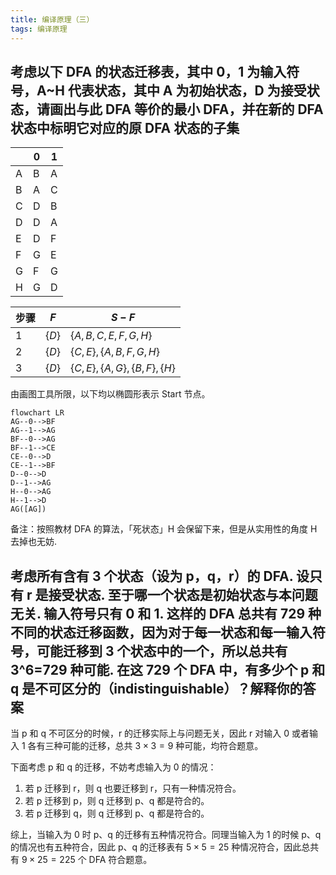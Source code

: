 ```yaml
---
title: 编译原理（三）
tags: 编译原理
---
```


## 考虑以下 DFA 的状态迁移表，其中 0，1 为输入符号，A~H 代表状态，其中 A 为初始状态，D 为接受状态，请画出与此 DFA 等价的最小 DFA，并在新的 DFA 状态中标明它对应的原 DFA 状态的子集

|     | 0   | 1   |
| --- | --- | --- |
| A   | B   | A   |
| B   | A   | C   |
| C   | D   | B   |
| D   | D   | A   |
| E   | D   | F   |
| F   | G   | E   |
| G   | F   | G   |
| H   | G   | D   |

| 步骤 | $F$     | $S-F$                           |
| ---- | ------- | ------------------------------- |
| 1    | $\{D\}$ | $\{A,B,C,E,F,G,H\}$             |
| 2    | $\{D\}$ | $\{C,E\},\{A,B,F,G,H\}$         |
| 3   | $\{D\}$ | $\{C,E\},\{A,G\},\{B,F\},\{H\}$ |

由画图工具所限，以下均以椭圆形表示 Start 节点。

```mermaid
flowchart LR
AG--0-->BF
AG--1-->AG
BF--0-->AG
BF--1-->CE
CE--0-->D
CE--1-->BF
D--0-->D
D--1-->AG
H--0-->AG
H--1-->D
AG([AG])
```

备注：按照教材 DFA 的算法，「死状态」H 会保留下来，但是从实用性的角度 H 去掉也无妨.

## 考虑所有含有 3 个状态（设为 p，q，r）的 DFA. 设只有 r 是接受状态. 至于哪一个状态是初始状态与本问题无关. 输入符号只有 0 和 1. 这样的 DFA 总共有 729 种不同的状态迁移函数，因为对于每一状态和每一输入符号，可能迁移到 3 个状态中的一个，所以总共有 3^6=729 种可能. 在这 729 个 DFA 中，有多少个 p 和 q 是不可区分的（indistinguishable）？解释你的答案

当 p 和 q 不可区分的时候，r 的迁移实际上与问题无关，因此 r 对输入 0 或者输入 1 各有三种可能的迁移，总共 $3\times 3=9$ 种可能，均符合题意。

下面考虑 p 和 q 的迁移，不妨考虑输入为 0 的情况：

1. 若 p 迁移到 r，则 q 也要迁移到 r，只有一种情况符合。
2. 若 p 迁移到 p，则 q 迁移到 p、q 都是符合的。
3. 若 p 迁移到 q，则 q 迁移到 p、q 都是符合的。

综上，当输入为 0 时 p、q 的迁移有五种情况符合。同理当输入为 1 的时候 p、q 的情况也有五种符合，因此 p、q 的迁移表有 $5\times 5=25$ 种情况符合，因此总共有 $9\times 25=225$ 个 DFA 符合题意。
